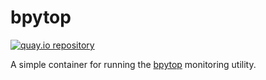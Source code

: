 # bpytop

[![quay.io repository](https://img.shields.io/badge/updated-2023--09--10-green)](https://quay.io/repository/miabbott/bpytop)

A simple container for running the [bpytop](https://github.com/aristocratos/bpytop) monitoring utility.